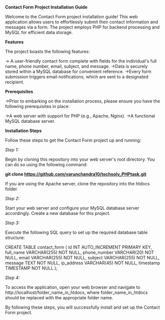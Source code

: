 **Contact Form Project Installation Guide**

Welcome to the Contact Form project installation guide! This web application allows users to effortlessly submit their contact information and messages via a form. The project employs PHP for backend processing and MySQL for efficient data storage.

**Features**

The project boasts the following features:

-> A user-friendly contact form complete with fields for the individual's full name, phone number, email, subject, and message.
->Data is securely stored within a MySQL database for convenient reference.
->Every form submission triggers email notifications, which are sent to a designated recipient.

**Prerequisites**

->Prior to embarking on the installation process, please ensure you have the following prerequisites in place:

->A web server with support for PHP (e.g., Apache, Nginx).
->A functional MySQL database server.

**Installation Steps**

Follow these steps to get the Contact Form project up and running:

_Step 1:_

Begin by cloning this repository into your web server's root directory. You can do so using the following command:

**git clone https://github.com/varunchandra10/techsolv_PHPtask.git**

If you are using the Apache server, clone the repository into the htdocs folder.

_Step 2:_

Start your web server and configure your MySQL database server accordingly. Create a new database for this project.

_Step 3:_

Execute the following SQL query to set up the required database table structure:

CREATE TABLE contact_form (
    id INT AUTO_INCREMENT PRIMARY KEY,
    full_name VARCHAR(255) NOT NULL,
    phone_number VARCHAR(20) NOT NULL,
    email VARCHAR(255) NOT NULL,
    subject VARCHAR(255) NOT NULL,
    message TEXT NOT NULL,
    ip_address VARCHAR(45) NOT NULL,
    timestamp TIMESTAMP NOT NULL
);

_Step 4:_

To access the application, open your web browser and navigate to http://localhost/folder_name_in_htdocs, where folder_name_in_htdocs should be replaced with the appropriate folder name.

By following these steps, you will successfully install and set up the Contact Form project.

